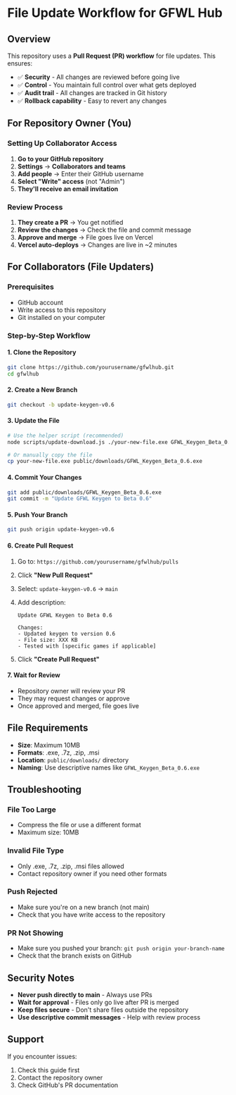 # File Update Workflow for GFWL Hub

## Overview

This repository uses a **Pull Request (PR) workflow** for file updates. This ensures:

- ✅ **Security** - All changes are reviewed before going live
- ✅ **Control** - You maintain full control over what gets deployed
- ✅ **Audit trail** - All changes are tracked in Git history
- ✅ **Rollback capability** - Easy to revert any changes

## For Repository Owner (You)

### Setting Up Collaborator Access

1. **Go to your GitHub repository**
2. **Settings** → **Collaborators and teams**
3. **Add people** → Enter their GitHub username
4. **Select "Write" access** (not "Admin")
5. **They'll receive an email invitation**

### Review Process

1. **They create a PR** → You get notified
2. **Review the changes** → Check the file and commit message
3. **Approve and merge** → File goes live on Vercel
4. **Vercel auto-deploys** → Changes are live in ~2 minutes

## For Collaborators (File Updaters)

### Prerequisites

- GitHub account
- Write access to this repository
- Git installed on your computer

### Step-by-Step Workflow

#### 1. Clone the Repository

```bash
git clone https://github.com/yourusername/gfwlhub.git
cd gfwlhub
```

#### 2. Create a New Branch

```bash
git checkout -b update-keygen-v0.6
```

#### 3. Update the File

```bash
# Use the helper script (recommended)
node scripts/update-download.js ./your-new-file.exe GFWL_Keygen_Beta_0.6.exe

# Or manually copy the file
cp your-new-file.exe public/downloads/GFWL_Keygen_Beta_0.6.exe
```

#### 4. Commit Your Changes

```bash
git add public/downloads/GFWL_Keygen_Beta_0.6.exe
git commit -m "Update GFWL Keygen to Beta 0.6"
```

#### 5. Push Your Branch

```bash
git push origin update-keygen-v0.6
```

#### 6. Create Pull Request

1. Go to: `https://github.com/yourusername/gfwlhub/pulls`
2. Click **"New Pull Request"**
3. Select: `update-keygen-v0.6` → `main`
4. Add description:

   ```
   Update GFWL Keygen to Beta 0.6

   Changes:
   - Updated keygen to version 0.6
   - File size: XXX KB
   - Tested with [specific games if applicable]
   ```

5. Click **"Create Pull Request"**

#### 7. Wait for Review

- Repository owner will review your PR
- They may request changes or approve
- Once approved and merged, file goes live

## File Requirements

- **Size**: Maximum 10MB
- **Formats**: .exe, .7z, .zip, .msi
- **Location**: `public/downloads/` directory
- **Naming**: Use descriptive names like `GFWL_Keygen_Beta_0.6.exe`

## Troubleshooting

### File Too Large

- Compress the file or use a different format
- Maximum size: 10MB

### Invalid File Type

- Only .exe, .7z, .zip, .msi files allowed
- Contact repository owner if you need other formats

### Push Rejected

- Make sure you're on a new branch (not main)
- Check that you have write access to the repository

### PR Not Showing

- Make sure you pushed your branch: `git push origin your-branch-name`
- Check that the branch exists on GitHub

## Security Notes

- **Never push directly to main** - Always use PRs
- **Wait for approval** - Files only go live after PR is merged
- **Keep files secure** - Don't share files outside the repository
- **Use descriptive commit messages** - Help with review process

## Support

If you encounter issues:

1. Check this guide first
2. Contact the repository owner
3. Check GitHub's PR documentation
